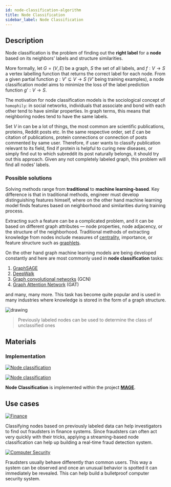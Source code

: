 ```yaml
---
id: node-classification-algorithm
title: Node Classification
sidebar_label: Node Classification
---
```


## Description
Node classification is the problem of finding out the **right label** for a **node** based on its neighbors’ labels and structure similarities.

More formally, let $G=(V,E)$ be a graph, $S$ the set of all labels, and $f : V → S$ a vertex labelling function that returns the correct label for each node. 
From a given partial function $g : V’ ⊆ V → S$ ($V’$ being training examples), 
a node classification model aims to minimize the loss of the label prediction function $g’ : V → S$.

The motivation for node classification models is the sociological concept of `homophily`: in social networks, individuals that associate and bond with each other tend to have similar properties. 
In graph terms, this means that neighboring nodes tend to have the same labels. 

Set $V$ in can be a lot of things, the most common are scientific publications, proteins, Reddit posts etc. 
In the same respective order, set $E$ can be citation of publications, protein connections or connection of posts commented by same user. Therefore, if user wants to classify publication relevant to its field, find if protein is helpful to curing new diseases, or simply find out to which subreddit its post naturally belongs, it should try out this approach. Given any not completely labeled graph, this problem will find all nodes’ labels.

### Possible solutions 
Solving methods range from **traditional** to **machine learning-based**. Key difference is that in traditional methods, engineer must develop distinguishing features himself,
where on the other hand machine learning model finds features based on neighborhood and similarities during training process.

Extracting such a feature can be a complicated problem, and it can be based on different graph attributes — node properties, node adjacency, or the structure of the neighborhood.
Traditional methods of extracting knowledge from nodes include measures of [centrality](https://en.wikipedia.org/wiki/Centrality), importance, or feature structure such as [graphlets](https://en.wikipedia.org/wiki/Graphlets).

On the other hand graph machine learning models are being developed constantly and here are most commonly used in **node classification** tasks:
1. [GraphSAGE](http://snap.stanford.edu/graphsage/)
2. [DeepWalk](https://towardsdatascience.com/deepwalk-its-behavior-and-how-to-implement-it-b5aac0290a15)
3. [Graph convolutional networks](https://towardsdatascience.com/understanding-graph-convolutional-networks-for-node-classification-a2bfdb7aba7b) (GCN)
4. [Graph Attention Network](https://arxiv.org/abs/1710.10903) (GAT)

and many, many more. This task has become quite popular and is used in many industries where knowledge is stored in the form of a graph structure.


<img src="https://i.imgur.com/hbWDz7q.png" alt="drawing"/>

> Previously labeled nodes can be used to determine the class of unclassified ones

## Materials

### Implementation

[![Node classification](https://img.shields.io/badge/Node_classification-Implementation-FB6E00?logo=github&style=for-the-badge)](https://github.com/memgraph/mage/blob/main/python/node_classification.py)

[![Node classification](https://img.shields.io/badge/Node_classification-Documentation-FCC624?style=for-the-badge&logo=python&logoColor=white)](/mage/query-modules/python/node-classification-with-gnn)

**Node Classification** is implemented within the project [**MAGE**](https://github.com/memgraph/mage). 

## Use cases

[![Finance](https://img.shields.io/badge/Finance-Application-8A477F?style=for-the-badge)](/use-cases/finance.md)

Classifying nodes based on previously labeled data can help investigators to find out fraudsters in finance systems. Since fraudsters can often act very quickly with their tricks, applying a streaming-based node classification can help up building a real-time fraud detection system.

[![Computer Security](https://img.shields.io/badge/Computer_Security-Application-8A477F?style=for-the-badge)](/use-cases/computer-security.md)

Fraudsters usually behave differently than common users. This way a system can be observed and once an unusual behavior is spotted it can immediately be revealed. This can help build a bulletproof computer security system.
